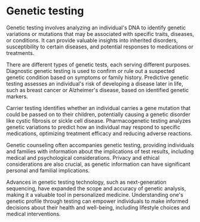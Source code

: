 <!--
source: gpt-4o: genetic testing (as paragraphs) (less than 220 words)
sups: testing
subs: pharmacogenetic-testing 
tags: genes
-->

# Genetic testing

Genetic testing involves analyzing an individual's DNA to identify genetic variations or mutations that may be associated with specific traits, diseases, or conditions. It can provide valuable insights into inherited disorders, susceptibility to certain diseases, and potential responses to medications or treatments.

There are different types of genetic tests, each serving different purposes. Diagnostic genetic testing is used to confirm or rule out a suspected genetic condition based on symptoms or family history. Predictive genetic testing assesses an individual's risk of developing a disease later in life, such as breast cancer or Alzheimer's disease, based on identified genetic markers.

Carrier testing identifies whether an individual carries a gene mutation that could be passed on to their children, potentially causing a genetic disorder like cystic fibrosis or sickle cell disease. Pharmacogenetic testing analyzes genetic variations to predict how an individual may respond to specific medications, optimizing treatment efficacy and reducing adverse reactions.

Genetic counseling often accompanies genetic testing, providing individuals and families with information about the implications of test results, including medical and psychological considerations. Privacy and ethical considerations are also crucial, as genetic information can have significant personal and familial implications.

Advances in genetic testing technology, such as next-generation sequencing, have expanded the scope and accuracy of genetic analysis, making it a valuable tool in personalized medicine. Understanding one's genetic profile through testing can empower individuals to make informed decisions about their health and well-being, including lifestyle choices and medical interventions.
